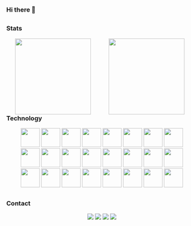 ### Hi there 👋

##

<h3>Stats</h3>
<div align="center">
  <a href="https://github.com/igorwanbarros" style="width:49%;float:left;"><img src="https://github-readme-stats.vercel.app/api?username=igorwanbarros&show_icons=true&theme=github_dark" height="200px" /></a>
  <a href="https://github.com/igorwanbarros" style="width:49%;float:left;"><img src="https://github-readme-stats.vercel.app/api/top-langs/?username=igorwanbarros&layout=compact&theme=github_dark" height="200px" /></a>
</div>

##

<h3>Technology</h3>

<div align="center">
  <img src="https://cdn.jsdelivr.net/gh/devicons/devicon/icons/php/php-original.svg" height="50px" />
  <img src="https://cdn.jsdelivr.net/gh/devicons/devicon/icons/symfony/symfony-original.svg" height="50px" />
  <img src="https://cdn.jsdelivr.net/gh/devicons/devicon/icons/laravel/laravel-plain.svg" height="50px" />
  <img src="https://cdn.jsdelivr.net/gh/devicons/devicon/icons/cakephp/cakephp-original.svg" height="50px" />
  <img src="https://cdn.jsdelivr.net/gh/devicons/devicon/icons/zend/zend-plain.svg" height="50px" />
  <img src="https://cdn.jsdelivr.net/gh/devicons/devicon/icons/apache/apache-original-wordmark.svg" height="50px" />
  <img src="https://cdn.jsdelivr.net/gh/devicons/devicon/icons/nginx/nginx-original.svg" height="50px" />
  <img src="https://cdn.jsdelivr.net/gh/devicons/devicon/icons/composer/composer-original.svg" height="50px" />

  <br>

  <img src="https://cdn.jsdelivr.net/gh/devicons/devicon/icons/javascript/javascript-original.svg" height="50px" />
  <img src="https://cdn.jsdelivr.net/gh/devicons/devicon/icons/typescript/typescript-original.svg" height="50px" />
  <img src="https://cdn.jsdelivr.net/gh/devicons/devicon/icons/vuejs/vuejs-original.svg" height="50px" />
  <img src="https://cdn.jsdelivr.net/gh/devicons/devicon/icons/react/react-original.svg" height="50px" />
  <img src="https://cdn.jsdelivr.net/gh/devicons/devicon/icons/nodejs/nodejs-original-wordmark.svg" height="50px" />
  <img src="https://cdn.jsdelivr.net/gh/devicons/devicon/icons/jest/jest-plain.svg" height="50px" />
  <img src="https://cdn.jsdelivr.net/gh/devicons/devicon/icons/npm/npm-original-wordmark.svg" height="50px" />
  <img src="https://cdn.jsdelivr.net/gh/devicons/devicon/icons/linux/linux-plain.svg" height="50px" />

  <br>
  
  <img src="https://cdn.jsdelivr.net/gh/devicons/devicon/icons/html5/html5-original.svg" height="50px" />
  <img src="https://cdn.jsdelivr.net/gh/devicons/devicon/icons/css3/css3-original-wordmark.svg" height="50px" />
  <img src="https://cdn.jsdelivr.net/gh/devicons/devicon/icons/postgresql/postgresql-original.svg" height="50px" />
  <img src="https://cdn.jsdelivr.net/gh/devicons/devicon/icons/mysql/mysql-original.svg" height="50px" />
  <img src="https://cdn.jsdelivr.net/gh/devicons/devicon/icons/azure/azure-original.svg" height="50px" />
  <img src="https://cdn.jsdelivr.net/gh/devicons/devicon/icons/docker/docker-original-wordmark.svg" height="50px" />
  <img src="https://cdn.jsdelivr.net/gh/devicons/devicon/icons/kubernetes/kubernetes-plain.svg" height="50px" />
  <img src="https://cdn.jsdelivr.net/gh/devicons/devicon/icons/gitlab/gitlab-original.svg" height="50px" />
</div>

##

<h3>Contact</h3>

<div align="center">
  <a href="https://gitlab.com/igorwanbarros"><img src="https://img.shields.io/badge/GitLab-330F63?style=for-the-badge&logo=gitlab&logoColor=white" /></a>
  <a href="https://www.linkedin.com/in/igor-wanderley-barros-2b48b6128"><img src="https://img.shields.io/badge/LinkedIn-0077B5?style=for-the-badge&logo=linkedin&logoColor=white" /></a>
  <a href="mailto:igorwanbarros@gmail.com"><img src="https://img.shields.io/badge/Gmail-D14836?style=for-the-badge&logo=gmail&logoColor=white" /></a>
  <a href="https://www.instagram.com/igorwanbarros"><img src="https://img.shields.io/badge/Instagram-E4405F?style=for-the-badge&logo=instagram&logoColor=white" /></a>
</div>
